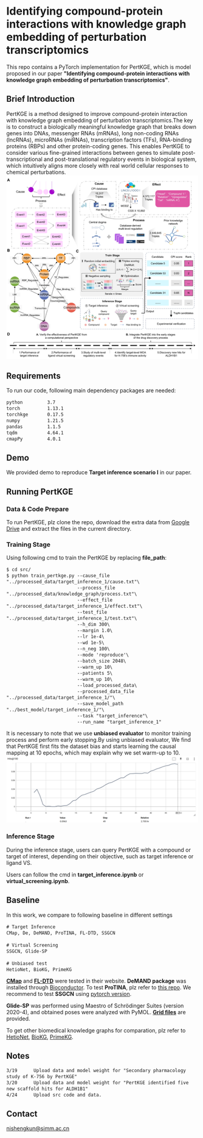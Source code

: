 # Identifying compound-protein interactions with knowledge graph embedding of perturbation transcriptomics
This repo contains a PyTorch implementation for PertKGE, which is model proposed in our paper **"Identifying compound-protein interactions with knowledge graph embedding of perturbation transcriptomics"**.

## Brief Introduction
PertKGE is a method designed to improve compound-protein interaction with knowledge graph embedding of perturbation transcriptomics.The key is to construct a biologically meaningful knowledge graph that breaks down genes into DNAs, messenger RNAs (mRNAs), long non-coding RNAs (lncRNAs), microRNAs (miRNAs), transcription factors (TFs), RNA-binding proteins (RBPs) and other protein-coding genes. This enables PertKGE to consider various fine-grained interactions between genes to simulate post-transcriptional and post-translational regulatory events in biological system, which intuitively aligns more closely with real world cellular responses to chemical perturbations.\
![](./fig/Figure1.jpg)

## Requirements
To run our code, following main dependency packages are needed:
```
python         3.7
torch          1.13.1
torchkge       0.17.5
numpy          1.21.5
pandas         1.1.5
tqdm           4.64.1
cmapPy         4.0.1
```

## Demo
We provided demo to reproduce **Target inference scenario I** in our paper.

## Running PertKGE
### Data & Code Prepare
To run PertKGE, plz clone the repo, download the extra data from [Google Drive](https://drive.google.com/file/d/1jFo0dDAnUOzMoKHFqPRM4pd_loTFwmMa/view?usp=sharing) and extract the files in the current directory.

### Training Stage
Using following cmd to train the PertKGE by replacing **file_path**:
```
$ cd src/
$ python train_pertkge.py --cause_file "../processed_data/target_inference_1/cause.txt"\
                          --process_file "../processed_data/knowledge_graph/process.txt"\
                          --effect_file "../processed_data/target_inference_1/effect.txt"\
                          --test_file "../processed_data/target_inference_1/test.txt"\
                          --h_dim 300\
                          --margin 1.0\
                          --lr 1e-4\
                          --wd 1e-5\
                          --n_neg 100\
                          --mode 'reproduce'\
                          --batch_size 2048\
                          --warm_up 10\
                          --patients 5\
                          --warm_up 10\
                          --load_processed_data\
                          --processed_data_file "../processed_data/target_inference_1/"\
                          --save_model_path "../best_model/target_inference_1/"\
                          --task "target_inference"\
                          --run_name "target_inference_1"
```

  
It is necessary to note that we use **unbiased evaluator** to monitor training process and perform early stopping.By using unbiased evaluator, We find that PertKGE first fits the dataset bias and starts learning the causal mapping at 10 epochs, which may explain why we set warm-up to 10.\
![](./fig/training_curve.png)

### Inference Stage
During the inference stage, users can query PertKGE with a compound or target of interest, depending on their objective, such as target inference or ligand VS.

Users can follow the cmd in **target_inference.ipynb** or **virtual_screening.ipynb**.

## Baseline
In this work, we compare to following baseline in different settings
```
# Target Inference
CMap, De, DeMAND, ProTINA, FL-DTD, SSGCN

# Virtual Screening
SSGCN, Glide-SP

# Unbiased test
HetioNet, BioKG, PrimeKG
```
[**CMap**](https://clue.io/) and [**FL-DTD**](http://menglab.pub/fldtd/) were tested in their website. **DeMAND package** was installed through [Bioconductor](https://www.bioconductor.org/packages/release/bioc/html/DeMAND.html). To test **ProTINA**, plz refer to [this repo](https://github.com/CABSEL/ProTINA/tree/master). 
We recommend to test **SSGCN** using [pytorch version](https://github.com/myzhengSIMM/SSGCN).  
  
**Glide-SP** was performed using Maestro of Schrödinger Suites (version 2020-4), and obtained poses were analyzed with PyMOL. [**Grid files**](https://drive.google.com/drive/folders/1wPcn7EaQldWbXONrRVd-ZOcBsNo6IXHw?usp=drive_link) are provided.  

To get other biomedical knowledge graphs for comparation, plz refer to [HetioNet](https://github.com/hetio/hetionet/tree/main), [BioKG](https://github.com/dsi-bdi/biokg), [PrimeKG](https://github.com/mims-harvard/PrimeKG).


## Notes
```
3/19      Upload data and model weight for "Secondary pharmacology study of K-756 by PertKGE"
3/20      Upload data and model weight for "PertKGE identified five new scaffold hits for ALDH1B1"
4/24      Upload src code and data.
```

## Contact
nishengkun@simm.ac.cn
